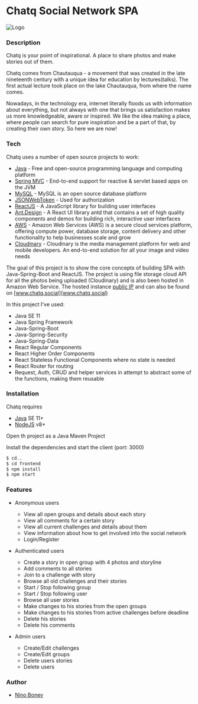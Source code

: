 # Chatq Social Network SPA

![Logo](https://res.cloudinary.com/dar4inn2i/image/upload/v1552651172/contest.jpg)

### Description
Chatq is your point of inspirational. A place to share photos and make stories out of them.

Chatq comes from Chautauqua - a movement that was created in the late
 nineteenth century with a unique idea for education by lectures(talks). The first actual lecture took place on the lake Chautauqua,
 from where the name comes.

Nowadays, in the technology era, internet literally floods us with information about everything,
but not always with one that brings us satisfaction makes us more knowledgeable, aware or inspired. We like the idea making a place,
where people can search for pure inspiration and
be a part of that, by creating their own story. So here we are now!
### Tech

Chatq uses a number of open source projects to work:
* [Java](https://www.mongodb.com) - Free and open-source programming language and computing platform
* [Spring MVC](https://spring.io/) - End-to-end support for reactive & servlet based apps on the JVM
* [MySQL](https://www.mysql.com/) - MySQL is an open source database platform
* [JSONWebToken](https://jwt.io) - Used for authorization
* [ReactJS](https://reactjs.org) - A JavaScript library for building user interfaces
* [Ant.Design](https://ant.design/) - A React UI library antd that contains a set of high quality components and demos for building rich, interactive user interfaces
* [AWS](https://aws.amazon.com/) - Amazon Web Services (AWS) is a secure cloud services platform, offering compute power, database storage, content delivery and other functionality to help businesses scale and grow
* [Cloudinary](https://cloudinary.com/) - Cloudinary is the media management platform for web and mobile developers. An end-to-end solution for all your image and video needs

The goal of this project is to show the core concepts of building SPA with Java-Spring-Boot and ReactJS.
  The project is using file storage cloud API for all the photos being uploaded (Cloudinary)
  and is also been hosted in Amazon Web Service. The hosted instance [public IP](http://35.177.244.23/)
   and can also be found on [www.chatq.social](www.chatq.social)
    
In this project I've used:

* Java SE 11
* Java Spring Framework
* Java-Spring-Boot
* Java-Spring-Security
* Java-Spring-Data
* React Regular Components
* React Higher Order Components
* React Stateless Functional Components where no state is needed
* React Router for routing
* Request, Auth, CRUD and helper services in attempt to abstract some of the functions, making them reusable

### Installation

Chatq requires
* [Java](https://www.oracle.com/technetwork/java/javase/downloads/index.html)  SE 11+
* [NodeJS](https://nodejs.org/en/) v8+

Open th project as a Java Maven Project

Install the dependencies and start the client (port: 3000)

```sh
$ cd..
$ cd frontend
$ npm install
$ npm start
```

### Features

- Anonymous users
    - View all open groups and details about each story
    - View all comments for a certain story
    - View all current challenges and details about them
    - View information about how to get involved into the social network
    - Login/Register

- Authenticated users
    - Create a story in open group with 4 photos and storyline
    - Add comments to all stories
    - Join to a challenge with story
    - Browse all old challenges and their stories
    - Start / Stop following group
    - Start / Stop following user
    - Browse all user stories
    - Make changes to his stories from the open groups
    - Make changes to his stories from active challenges before deadline
    - Delete his stories
    - Delete his comments

- Admin users
    - Create/Edit challenges
    - Create/Edit groups
    - Delete users stories
    - Delete users

### Author

* [Nino Bonev](https://github.com/NinoBonev/gotcha)
